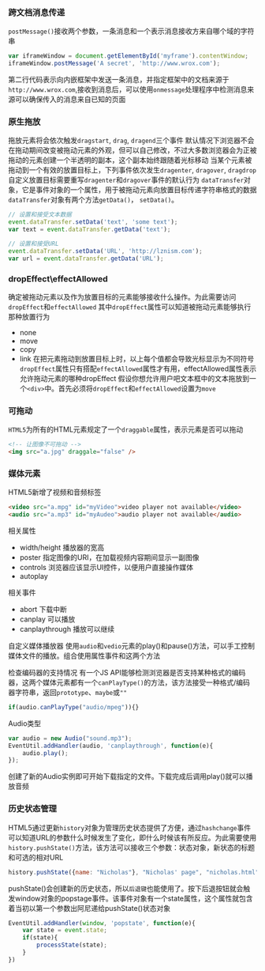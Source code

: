 ### 跨文档消息传递
`postMessage()`接收两个参数，一条消息和一个表示消息接收方来自哪个域的字符串
```js
var iframeWindow = document.getElementById('myframe').contentWindow;
iframeWindow.postMessage('A secret', 'http://www.wrox.com');
```
第二行代码表示向内嵌框架中发送一条消息，并指定框架中的文档来源于`http://www.wrox.com`,接收到消息后，可以使用`onmessage`处理程序中检测消息来源可以确保传入的消息来自已知的页面

### 原生拖放
拖放元素将会依次触发`dragstart`, `drag`, `dragend`三个事件
默认情况下浏览器不会在拖动期间改变被拖动元素的外观，但可以自己修改，不过大多数浏览器会为正被拖动的元素创建一个半透明的副本，这个副本始终跟随着光标移动
当某个元素被拖动到一个有效的放置目标上，下列事件依次发生`dragenter`, `dragover`, `dragdrop`
自定义放置目标需要重写`dragenter`和`dragover`事件的默认行为
`dataTransfer`对象，它是事件对象的一个属性，用于被拖动元素向放置目标传递字符串格式的数据
`dataTransfer`对象有两个方法`getData()`， `setData()`。
```js
// 设置和接受文本数据
event.dataTransfer.setData('text', 'some text');
var text = event.dataTransfer.getData('text');

// 设置和接受URL
event.dataTransfer.setData('URL', 'http://lznism.com');
var url = event.dataTransfer.getData('URL');
```

### dropEffect\effectAllowed
确定被拖动元素以及作为放置目标的元素能够接收什么操作。为此需要访问`dropEffect`和`effectAllowed`
其中`dropEffect`属性可以知道被拖动元素能够执行那种放置行为
- none
- move
- copy
- link
在把元素拖动到放置目标上时，以上每个值都会导致光标显示为不同符号
`dropEffect`属性只有搭配`effectAllowed`属性才有用，effectAllowed属性表示允许拖动元素的哪种dropEffect
假设你想允许用户吧文本框中的文本拖放到一个`<div>`中。首先必须将`dropEffect`和`effectAllowed`设置为`move`

### 可拖动
`HTML5`为所有的HTML元素规定了一个`draggable`属性，表示元素是否可以拖动
```html
<!-- 让图像不可拖动 -->
<img src="a.jpg" draggale="false" />
```

### 媒体元素
HTML5新增了视频和音频标签
```html
<video src="a.mpg" id="myVideo">video player not available</video>
<audio src="a.mp3" id="myAudeo">audio player not available</audio>
```
相关属性
- width/height 播放器的宽高
- poster 指定图像的URI，在加载视频内容期间显示一副图像
- controls 浏览器应该显示UI控件，以便用户直接操作媒体
- autoplay

相关事件
- abort 下载中断
- canplay 可以播放
- canplaythrough 播放可以继续

自定义媒体播放器
使用`audio`和`vedio`元素的play()和pause()方法，可以手工控制媒体文件的播放。组合使用属性事件和这两个方法

检查编码器的支持情况
有一个JS API能够检测浏览器是否支持某种格式的编码器，这两个媒体元素都有一个`canPlayType()`的方法，该方法接受一种格式/编码器字符串，返回`prototype`、`maybe`或`""`
```js
if(audio.canPlayType("audio/mpeg")){}
```

Audio类型
```js
var audio = new Audio("sound.mp3");
EventUtil.addHandler(audio, 'canplaythrough', function(e){
	audio.play();
});
```
创建了新的Audio实例即可开始下载指定的文件。下载完成后调用play()就可以播放音频

### 历史状态管理
HTML5通过更新`history`对象为管理历史状态提供了方便，通过`hashchange`事件可以知道URL的参数什么时候发生了变化，即什么时候该有所反应。为此需要使用`history.pushState()`方法，该方法可以接收三个参数：状态对象，新状态的标题和可选的相对URL
```js
history.pushState({name: "Nicholas"}, "Nicholas' page", "nicholas.html");
```
pushState()会创建新的历史状态，所以`后退键`也能使用了。按下后退按钮就会触发window对象的popstage事件。该事件对象有一个state属性，这个属性就包含着当初以第一个参数出阿尼递给pushState()状态对象
```js
EventUtil.addHandler(window, 'popstate', function(e){
	var state = event.state;
	if(state){
		processState(state);
	}
})
```
